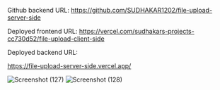 Github backend URL:
https://github.com/SUDHAKAR1202/file-upload-server-side

Deployed frontend URL:
https://vercel.com/sudhakars-projects-cc730d52/file-upload-client-side

Deployed backend URL:

https://file-upload-server-side.vercel.app/


![Screenshot (127)](https://github.com/user-attachments/assets/fc91fd56-7fb9-4bb0-b73f-83f63f935e20)
![Screenshot (128)](https://github.com/user-attachments/assets/6da45802-60bc-4eda-b1bf-fbfbeaaa0126)
